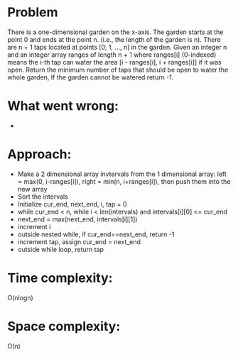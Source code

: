 # Problem
There is a one-dimensional garden on the x-axis. The garden starts at the point 0 and ends at the point n. (i.e., the length of the garden is n).
There are n + 1 taps located at points [0, 1, ..., n] in the garden.
Given an integer n and an integer array ranges of length n + 1 where ranges[i] (0-indexed) means the i-th tap can water the area [i - ranges[i], i + ranges[i]] if it was open.
Return the minimum number of taps that should be open to water the whole garden, If the garden cannot be watered return -1.

# What went wrong:
- 

# Approach:
- Make a 2 dimensional array invtervals from the 1 dimensional array: left = max(0, i-ranges[i]), right = min(n, i+ranges[i]), then push them into the new array
- Sort the intervals
- Initialize cur_end, next_end, i, tap = 0
- while cur_end < n, while i < len(intervals) and intervals[i][0] <= cur_end
- next_end = max(next_end, intervals[i][1])
- increment i
- outside nested while, if cur_end==next_end, return -1
- increment tap, assign cur_end = next_end
- outside while loop, return tap

# Time complexity:
O(nlogn)

# Space complexity:
O(n)